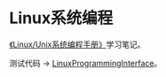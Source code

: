 # Linux系统编程

[《Linux/Unix系统编程手册》](https://book.douban.com/subject/25809330/)学习笔记。

测试代码 -> [LinuxProgrammingInterface](https://github.com/Alfonsxh/LinuxProgrammingInterface)。